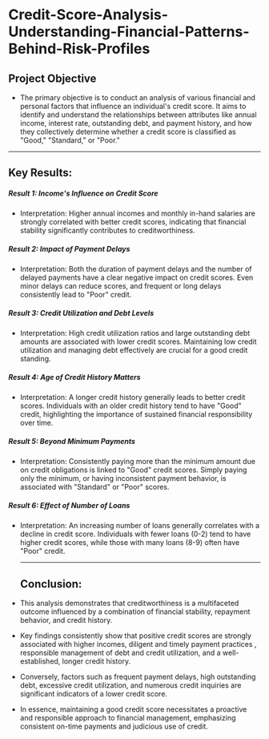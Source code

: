 # Credit-Score-Analysis-Understanding-Financial-Patterns-Behind-Risk-Profiles

## Project Objective
- The primary objective is to conduct an analysis of various financial and personal factors that influence an individual's credit score. It aims to identify and understand the relationships between attributes like annual income, interest rate, outstanding debt, and payment history, and how they collectively determine whether a credit score is classified as "Good," "Standard," or "Poor."

---

## Key Results:

##### Result 1: Income's Influence on Credit Score
- Interpretation: Higher annual incomes and monthly in-hand salaries are strongly correlated with better credit scores, indicating that financial                          stability significantly contributes to creditworthiness.

##### Result 2: Impact of Payment Delays
- Interpretation: Both the duration of payment delays and the number of delayed payments have a clear negative impact on credit scores. Even minor
                  delays can reduce scores, and frequent or long delays consistently lead to "Poor" credit.

##### Result 3: Credit Utilization and Debt Levels
- Interpretation: High credit utilization ratios and large outstanding debt amounts are associated with lower credit scores. Maintaining low credit
                  utilization and managing debt effectively are crucial for a good credit standing.

##### Result 4: Age of Credit History Matters
- Interpretation: A longer credit history generally leads to better credit scores. Individuals with an older credit history tend to have "Good" credit,                    highlighting the importance of sustained financial responsibility over time.

##### Result 5: Beyond Minimum Payments
- Interpretation: Consistently paying more than the minimum amount due on credit obligations is linked to "Good" credit scores. Simply paying only the
                  minimum, or having inconsistent payment behavior, is associated with "Standard" or "Poor" scores.

##### Result 6: Effect of Number of Loans
- Interpretation: An increasing number of loans generally correlates with a decline in credit score. Individuals with fewer loans (0-2) tend to have
                  higher credit scores, while those with many loans (8-9) often have "Poor" credit.

  ---

  ## Conclusion:
- This analysis demonstrates that creditworthiness is a multifaceted outcome influenced by a combination of financial stability, repayment behavior, and credit history.
- Key findings consistently show that positive credit scores are strongly associated with higher incomes, diligent and timely payment practices , responsible management of debt and credit utilization, and a well-established, longer credit history.
-  Conversely, factors such as frequent payment delays, high outstanding debt, excessive credit utilization, and numerous credit inquiries are significant indicators of a lower credit score.
-  In essence, maintaining a good credit score necessitates a proactive and responsible approach to financial management, emphasizing consistent on-time payments and judicious use of credit.
